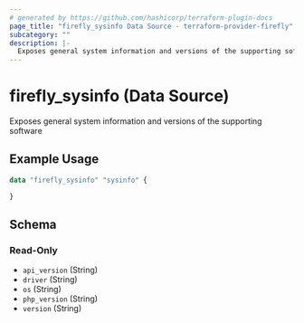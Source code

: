 ```yaml
---
# generated by https://github.com/hashicorp/terraform-plugin-docs
page_title: "firefly_sysinfo Data Source - terraform-provider-firefly"
subcategory: ""
description: |-
  Exposes general system information and versions of the supporting software
---
```


# firefly_sysinfo (Data Source)

Exposes general system information and versions of the supporting software

## Example Usage

```terraform
data "firefly_sysinfo" "sysinfo" {

}
```

<!-- schema generated by tfplugindocs -->
## Schema

### Read-Only

- `api_version` (String)
- `driver` (String)
- `os` (String)
- `php_version` (String)
- `version` (String)


